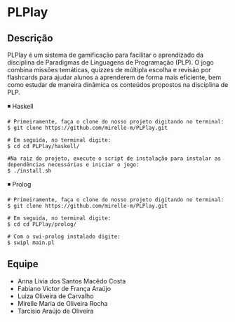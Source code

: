 # PLPlay

## Descrição
PLPlay é um sistema de gamificação para facilitar o aprendizado da disciplina de Paradigmas de Linguagens de Programação (PLP). O jogo combina missões temáticas, quizzes de múltipla escolha e revisão por flashcards para ajudar alunos a aprenderem de forma mais eficiente, bem como estudar de maneira dinâmica os conteúdos propostos na disciplina de PLP.

◾ Haskell
    
    # Primeiramente, faça o clone do nosso projeto digitando no terminal:
    $ git clone https://github.com/mirelle-m/PLPlay.git
    
    # Em seguida, no terminal digite:
    $ cd cd PLPlay/haskell/
    
    #Na raiz do projeto, execute o script de instalação para instalar as dependências necessárias e iniciar o jogo:
    $ ./install.sh
    
◾ Prolog

    # Primeiramente, faça o clone do nosso projeto digitando no terminal:
    $ git clone https://github.com/mirelle-m/PLPlay.git
    
    # Em seguida, no terminal digite:
    $ cd cd PLPlay/prolog/
    
    # Com o swi-prolog instalado digite:
    $ swipl main.pl

## Equipe
- Anna Lívia dos Santos Macêdo Costa 
- Fabiano Victor de França Araújo
- Luiza Oliveira de Carvalho
- Mirelle Maria de Oliveira Rocha
- Tarcísio Araújo de Oliveira

